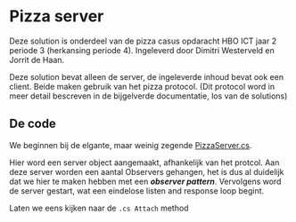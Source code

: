 ﻿# Pizza server
Deze solution is onderdeel van de pizza casus opdaracht HBO ICT jaar 2 periode 3 (herkansing periode 4). Ingeleverd door
Dimitri Westerveld en Jorrit de Haan.

Deze solution bevat alleen de server, de ingeleverde inhoud bevat ook een client. Beide maken gebruik van het pizza protocol. 
(Dit protocol word in meer detail bescreven in de bijgelverde documentatie, los van de solutions)

## De code
We beginnen bij de elgante, maar weinig zegende [PizzaServer.cs](./PizzaServer.cs).


Hier word een server object aangemaakt, afhankelijk van het protcol. Aan deze server worden een aantal Observers gehangen, 
het is dus al duidelijk dat we hier te maken hebben met een ***observer pattern***. Vervolgens word de server gestart, wat een eindelose listen and response loop begint.

Laten we eens kijken naar de `.cs Attach` method